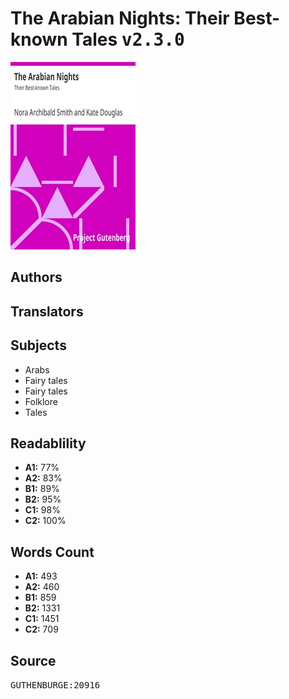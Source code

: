 # The Arabian Nights: Their Best-known Tales <kbd>v2.3.0</kbd>

![](./cover.medium.jpg "")

## Authors



## Translators



## Subjects


 - Arabs
 - Fairy tales
 - Fairy tales
 - Folklore
 - Tales

## Readablility


 - **A1:** 77%
 - **A2:** 83%
 - **B1:** 89%
 - **B2:** 95%
 - **C1:** 98%
 - **C2:** 100%

## Words Count


 - **A1:** 493
 - **A2:** 460
 - **B1:** 859
 - **B2:** 1331
 - **C1:** 1451
 - **C2:** 709

## Source


<kbd>GUTHENBURGE:20916</kbd>

